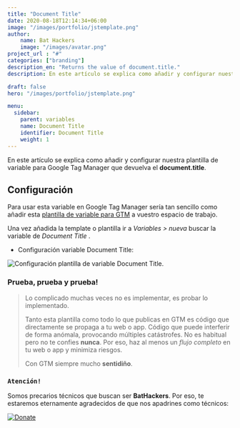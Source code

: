 ```yaml
---
title: "Document Title"
date: 2020-08-18T12:14:34+06:00
image: "/images/portfolio/jstemplate.png"
author:
    name: Bat Hackers
    image: "/images/avatar.png"
project_url : "#"
categories: ["branding"]
description_en: "Returns the value of document.title."
description: En este artículo se explica como añadir y configurar nuestra plantilla de  variable para Google Tag Manager que devuelva el **document.title**.

draft: false
hero: "/images/portfolio/jstemplate.png"

menu:
  sidebar:
    parent: variables
    name: Document Title
    identifier: Document Title
    weight: 1
---
```


En este artículo se explica como añadir y configurar nuestra plantilla de  variable para Google Tag Manager que devuelva el **document.title**.

##   Configuración

Para usar esta variable en Google Tag Manager sería tan sencillo como añadir esta [plantilla de variable para GTM](https://tagmanager.google.com/gallery/#/owners/precariostecnicos/templates/DocumentTitle) a vuestro espacio de trabajo.

Una vez añadida la template o plantilla ir a *Variables > nueva* buscar la variable de *Document Title* .

- Configuración variable Document Title:

![Configuración plantilla de variable Document Title](https://user-images.githubusercontent.com/26126066/90538820-5c11fb80-e17f-11ea-83a5-0dff5a92c8e4.png).



### Prueba, prueba y prueba!

>Lo complicado muchas veces no es implementar, es probar lo implementado. 
>
>Tanto esta plantilla como todo lo que publicas en GTM es código que directamente se propaga a tu web o app. 
Código que puede interferir de forma anómala, provocando múltiples catástrofes. No es habitual pero no te confies **nunca**. Por eso, haz al menos un *flujo completo* en tu web o app y minimiza riesgos. 
>
> Con GTM siempre mucho **sentidiño**.

### ```Atención!```
Somos precarios técnicos que buscan ser **BatHackers**. Por eso, te estaremos eternamente agradecidos de que nos apadrines como técnicos: 

[![Donate](https://img.shields.io/badge/Donate-PayPal-green.svg)](https://www.paypal.com/cgi-bin/webscr?)